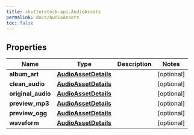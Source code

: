 ```yaml
---
title: shutterstock-api.AudioAssets
permalink: docs/AudioAssets
toc: false
---
```




## Properties

Name | Type | Description | Notes
------------ | ------------- | ------------- | -------------
**album_art** | [**AudioAssetDetails**](AudioAssetDetails) |  | [optional] 
**clean_audio** | [**AudioAssetDetails**](AudioAssetDetails) |  | [optional] 
**original_audio** | [**AudioAssetDetails**](AudioAssetDetails) |  | [optional] 
**preview_mp3** | [**AudioAssetDetails**](AudioAssetDetails) |  | [optional] 
**preview_ogg** | [**AudioAssetDetails**](AudioAssetDetails) |  | [optional] 
**waveform** | [**AudioAssetDetails**](AudioAssetDetails) |  | [optional] 


